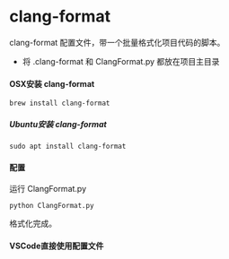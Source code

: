 # clang-format
clang-format 配置文件，带一个批量格式化项目代码的脚本。

+ 将 .clang-format 和 ClangFormat.py 都放在项目主目录

#### OSX安装 clang-format
```shell
brew install clang-format
```

##### Ubuntu安装 clang-format
```shell
sudo apt install clang-format
```

#### 配置
运行 ClangFormat.py
```shell
python ClangFormat.py
```
格式化完成。

#### VSCode直接使用配置文件